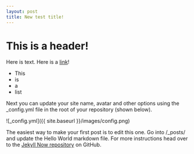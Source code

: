 ```yaml
---
layout: post
title: New test title!
---
```


# This is a header!

Here is text. Here is a [link](http://thisismetis.com/)!

 * This
 * is
 * a
 * list

Next you can update your site name, avatar and other options using the _config.yml file in the root of your repository (shown below).

![_config.yml]({{ site.baseurl }}/images/config.png)

The easiest way to make your first post is to edit this one. Go into /_posts/ and update the Hello World markdown file. For more instructions head over to the [Jekyll Now repository](https://github.com/barryclark/jekyll-now) on GitHub.